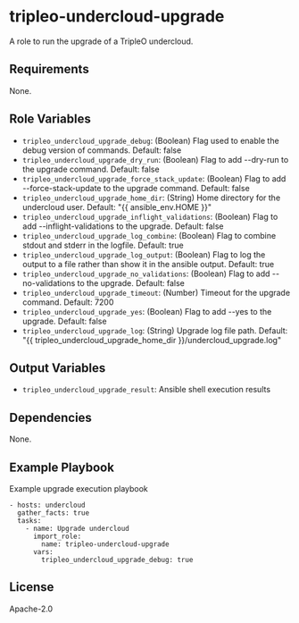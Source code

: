 tripleo-undercloud-upgrade
==========================

A role to run the upgrade of a TripleO undercloud.

Requirements
------------

None.

Role Variables
--------------


* `tripleo_undercloud_upgrade_debug`: (Boolean) Flag used to enable the debug version of commands. Default: false
* `tripleo_undercloud_upgrade_dry_run`: (Boolean) Flag to add --dry-run to the upgrade command. Default: false
* `tripleo_undercloud_upgrade_force_stack_update`: (Boolean) Flag to add --force-stack-update to the upgrade command. Default: false
* `tripleo_undercloud_upgrade_home_dir`: (String) Home directory for the undercloud user. Default: "{{ ansible_env.HOME }}"
* `tripleo_undercloud_upgrade_inflight_validations`: (Boolean) Flag to add --inflight-validations to the upgrade. Default: false
* `tripleo_undercloud_upgrade_log_combine`: (Boolean) Flag to combine stdout and stderr in the logfile. Default: true
* `tripleo_undercloud_upgrade_log_output`: (Boolean) Flag to log the output to a file rather than show it in the ansible output. Default: true
* `tripleo_undercloud_upgrade_no_validations`: (Boolean) Flag to add --no-validations to the upgrade. Default: false
* `tripleo_undercloud_upgrade_timeout`: (Number) Timeout for the upgrade command. Default: 7200
* `tripleo_undercloud_upgrade_yes`: (Boolean) Flag to add --yes to the upgrade. Default: false
* `tripleo_undercloud_upgrade_log`: (String) Upgrade log file path. Default: "{{ tripleo_undercloud_upgrade_home_dir }}/undercloud_upgrade.log"

Output Variables
----------------

* `tripleo_undercloud_upgrade_result`: Ansible shell execution results

Dependencies
------------

None.

Example Playbook
----------------

Example upgrade execution playbook

    - hosts: undercloud
      gather_facts: true
      tasks:
        - name: Upgrade undercloud
          import_role:
            name: tripleo-undercloud-upgrade
          vars:
            tripleo_undercloud_upgrade_debug: true

License
-------

Apache-2.0
